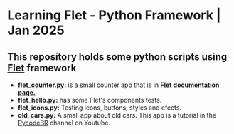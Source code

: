 # Learning Flet - Python Framework | Jan 2025

## This repository holds some python scripts using [Flet](https://flet.dev/) framework

- **flet_counter.py:** is a small counter app that is in [**Flet documentation page.**](https://flet.dev/docs/)
- **flet_hello.py:** has some Flet's components tests.
- **flet_icons.py:** Testing icons, buttons, styles and efects.
- **old_cars.py:** A small app about old cars. This app is a tutorial in the [PycodeBR](https://www.youtube.com/watch?v=pRa52ihSq_A) channel on Youtube.
